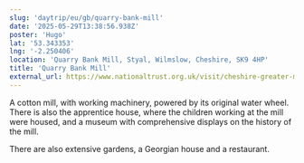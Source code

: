 ```yaml
---
slug: 'daytrip/eu/gb/quarry-bank-mill'
date: '2025-05-29T13:38:56.938Z'
poster: 'Hugo'
lat: '53.343353'
lng: '-2.250406'
location: 'Quarry Bank Mill, Styal, Wilmslow, Cheshire, SK9 4HP'
title: 'Quarry Bank Mill'
external_url: https://www.nationaltrust.org.uk/visit/cheshire-greater-manchester/quarry-bank
---
```

A cotton mill, with working machinery, powered by its original water wheel. There is also the apprentice house, where the children working at the mill were housed, and a museum with comprehensive displays on the history of the mill.

There are also extensive gardens, a Georgian house and a restaurant.
